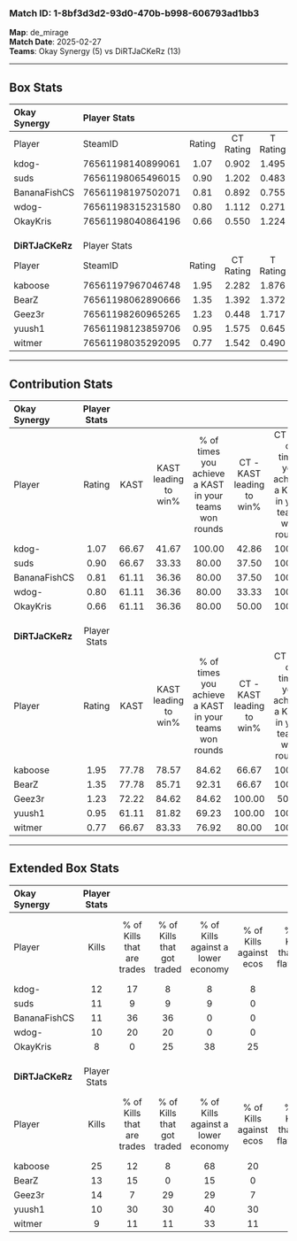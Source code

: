 ### Match ID: 1-8bf3d3d2-93d0-470b-b998-606793ad1bb3  
**Map**: de_mirage  
**Match Date**: 2025-02-27  
**Teams**: Okay Synergy (5) vs DiRTJaCKeRz (13)  

---  

## Box Stats  

| **Okay Synergy** | Player Stats      |        |           |          |       |       |       |         |        |      |     |
| :- | :- | :-: | :-: | :-: | :-: | :-: | :-: | :-: | :-: | :-: | :-: |
| Player           | SteamID           | Rating | CT Rating | T Rating | KAST  |  ADR  | Kills | Assists | Deaths | K/D  | HS% |
| kdog-            | 76561198140899061 |  1.07  |   0.902   |  1.495   | 66.67 | 94.2  |  12   |    5    |   13   | 0.92 | 58  |
| suds             | 76561198065496015 |  0.90  |   1.202   |  0.483   | 66.67 | 71.9  |  11   |    2    |   14   | 0.79 | 18  |
| BananaFishCS     | 76561198197502071 |  0.81  |   0.892   |  0.755   | 61.11 | 64.1  |  11   |    3    |   15   | 0.73 | 45  |
| wdog-            | 76561198315231580 |  0.80  |   1.112   |  0.271   | 61.11 | 60.5  |  10   |    1    |   13   | 0.77 | 40  |
| OkayKris         | 76561198040864196 |  0.66  |   0.550   |  1.224   | 61.11 | 67.4  |   8   |    4    |   16   | 0.50 | 62  |
|                  |                   |        |           |          |       |       |       |         |        |      |     |
|                  |                   |        |           |          |       |       |       |         |        |      |     |
|                  |                   |        |           |          |       |       |       |         |        |      |     |
| **DiRTJaCKeRz**  | Player Stats      |        |           |          |       |       |       |         |        |      |     |
| Player           | SteamID           | Rating | CT Rating | T Rating | KAST  |  ADR  | Kills | Assists | Deaths | K/D  | HS% |
| kaboose          | 76561197967046748 |  1.95  |   2.282   |  1.876   | 77.78 | 132.4 |  25   |    4    |   11   | 2.27 | 56  |
| BearZ            | 76561198062890666 |  1.35  |   1.392   |  1.372   | 77.78 | 76.7  |  13   |    5    |   6    | 2.17 | 46  |
| Geez3r           | 76561198260965265 |  1.23  |   0.448   |  1.717   | 72.22 | 90.1  |  14   |    2    |   11   | 1.27 | 50  |
| yuush1           | 76561198123859706 |  0.95  |   1.575   |  0.645   | 61.11 | 75.8  |  10   |    9    |   11   | 0.91 | 50  |
| witmer           | 76561198035292095 |  0.77  |   1.542   |  0.490   | 66.67 | 47.5  |   9   |    4    |   13   | 0.69 | 55  |
---  

## Contribution Stats  

| **Okay Synergy** | Player Stats |       |                      |                                                        |                           |                                                             |                          |                                                            |
| :- | :-: | :-: | :-: | :-: | :-: | :-: | :-: | :-: |
| Player           |    Rating    | KAST  | KAST leading to win% | % of times you achieve a KAST in your teams won rounds | CT - KAST leading to win% | CT - % of times you achieve a KAST in your teams won rounds | T - KAST leading to win% | T - % of times you achieve a KAST in your teams won rounds |
| kdog-            |     1.07     | 66.67 |        41.67         |                         100.00                         |           42.86           |                           100.00                            |          40.00           |                           100.00                           |
| suds             |     0.90     | 66.67 |        33.33         |                         80.00                          |           37.50           |                           100.00                            |          25.00           |                           50.00                            |
| BananaFishCS     |     0.81     | 61.11 |        36.36         |                         80.00                          |           37.50           |                           100.00                            |          33.33           |                           50.00                            |
| wdog-            |     0.80     | 61.11 |        36.36         |                         80.00                          |           33.33           |                           100.00                            |          50.00           |                           50.00                            |
| OkayKris         |     0.66     | 61.11 |        36.36         |                         80.00                          |           50.00           |                           100.00                            |          20.00           |                           50.00                            |
|                  |              |       |                      |                                                        |                           |                                                             |                          |                                                            |
|                  |              |       |                      |                                                        |                           |                                                             |                          |                                                            |
|                  |              |       |                      |                                                        |                           |                                                             |                          |                                                            |
| **DiRTJaCKeRz**  | Player Stats |       |                      |                                                        |                           |                                                             |                          |                                                            |
| Player           |    Rating    | KAST  | KAST leading to win% | % of times you achieve a KAST in your teams won rounds | CT - KAST leading to win% | CT - % of times you achieve a KAST in your teams won rounds | T - KAST leading to win% | T - % of times you achieve a KAST in your teams won rounds |
| kaboose          |     1.95     | 77.78 |        78.57         |                         84.62                          |           66.67           |                           100.00                            |          87.50           |                           77.78                            |
| BearZ            |     1.35     | 77.78 |        85.71         |                         92.31                          |           66.67           |                           100.00                            |          100.00          |                           88.89                            |
| Geez3r           |     1.23     | 72.22 |        84.62         |                         84.62                          |          100.00           |                            50.00                            |          81.82           |                           100.00                           |
| yuush1           |     0.95     | 61.11 |        81.82         |                         69.23                          |          100.00           |                           100.00                            |          71.43           |                           55.56                            |
| witmer           |     0.77     | 66.67 |        83.33         |                         76.92                          |           80.00           |                           100.00                            |          85.71           |                           66.67                            |
---  

## Extended Box Stats  

| **Okay Synergy** | Player Stats |                            |                            |                                    |                         |                              |                                 |        |                             |                                     |                          |                               |                            |
| :- | :-: | :-: | :-: | :-: | :-: | :-: | :-: | :-: | :-: | :-: | :-: | :-: | :-: |
| Player           |    Kills     | % of Kills that are trades | % of Kills that got traded | % of Kills against a lower economy | % of Kills against ecos | % of Kills that are flawless | % of Kills that are close duels | Deaths | % of Deaths that get traded | % of Deaths against a lower economy | % of Deaths against ecos | % of Deaths that are flawless | % of Deaths that are close |
| kdog-            |      12      |             17             |             8              |                 8                  |            8            |              67              |                8                |   13   |              8              |                  8                  |            0             |              54               |             15             |
| suds             |      11      |             9              |             9              |                 9                  |            0            |              91              |                9                |   14   |             14              |                  7                  |            0             |              71               |             0              |
| BananaFishCS     |      11      |             36             |             36             |                 0                  |            0            |              55              |                0                |   15   |             13              |                 13                  |            7             |              80               |             0              |
| wdog-            |      10      |             20             |             20             |                 0                  |            0            |              60              |                0                |   13   |              8              |                  8                  |            0             |              54               |             15             |
| OkayKris         |      8       |             0              |             25             |                 38                 |           25            |              50              |               13                |   16   |             25              |                 13                  |            6             |              38               |             31             |
|                  |              |                            |                            |                                    |                         |                              |                                 |        |                             |                                     |                          |                               |                            |
|                  |              |                            |                            |                                    |                         |                              |                                 |        |                             |                                     |                          |                               |                            |
|                  |              |                            |                            |                                    |                         |                              |                                 |        |                             |                                     |                          |                               |                            |
| **DiRTJaCKeRz**  | Player Stats |                            |                            |                                    |                         |                              |                                 |        |                             |                                     |                          |                               |                            |
| Player           |    Kills     | % of Kills that are trades | % of Kills that got traded | % of Kills against a lower economy | % of Kills against ecos | % of Kills that are flawless | % of Kills that are close duels | Deaths | % of Deaths that get traded | % of Deaths against a lower economy | % of Deaths against ecos | % of Deaths that are flawless | % of Deaths that are close |
| kaboose          |      25      |             12             |             8              |                 68                 |           20            |              48              |               12                |   11   |             27              |                 27                  |            9             |              64               |             0              |
| BearZ            |      13      |             15             |             0              |                 15                 |            0            |              69              |                8                |   6    |             17              |                 33                  |            0             |              67               |             17             |
| Geez3r           |      14      |             7              |             29             |                 29                 |            7            |              57              |               14                |   11   |             18              |                 36                  |            9             |              64               |             9              |
| yuush1           |      10      |             30             |             30             |                 40                 |           30            |              60              |               10                |   11   |              9              |                 27                  |            0             |              64               |             9              |
| witmer           |      9       |             11             |             11             |                 33                 |           11            |              67              |               22                |   13   |             23              |                 23                  |            8             |              92               |             0              |
